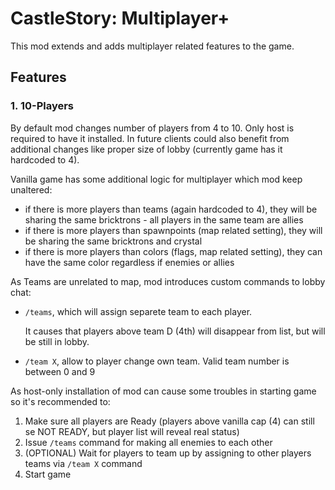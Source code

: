 # CastleStory: Multiplayer+
This mod extends and adds multiplayer related features to the game.

## Features
### 1. 10-Players
By default mod changes number of players from 4 to 10. Only host is required to have it installed.
In future clients could also benefit from additional changes like proper size of lobby (currently game has it hardcoded to 4).

Vanilla game has some additional logic for multiplayer which mod keep unaltered:
 - if there is more players than teams (again hardcoded to 4), they will be sharing the same bricktrons - all players in the same team are allies
 - if there is more players than spawnpoints (map related setting), they will be sharing the same bricktrons and crystal
 - if there is more players than colors (flags, map related setting), they can have the same color regardless if enemies or allies

As Teams are unrelated to map, mod introduces custom commands to lobby chat:
- `/teams`, which will assign separete team to each player.

  It causes that players above team D (4th) will disappear from list, but will be still in lobby.
- `/team X`, allow to player change own team. Valid team number is between 0 and 9

As host-only installation of mod can cause some troubles in starting game so it's recommended to:

1. Make sure all players are Ready (players above vanilla cap (4) can still se NOT READY, but player list will reveal real status)
2. Issue `/teams` command for making all enemies to each other
3. (OPTIONAL) Wait for players to team up by assigning to other players teams via `/team X` command
4. Start game

